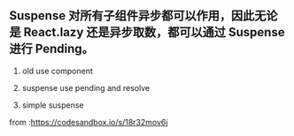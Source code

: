 ## Suspense 对所有子组件异步都可以作用，因此无论是 React.lazy 还是异步取数，都可以通过 Suspense 进行 Pending。

1. old use component

2. suspense use
   pending and resolve

3. simple suspense

from :https://codesandbox.io/s/18r32mov6j

